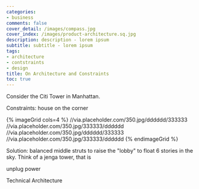 ```yaml
---
categories:
- business
comments: false
cover_detail: /images/compass.jpg
cover_index: /images/product-architecture.sq.jpg
description: description - lorem ipsum
subtitle: subtitle - lorem ipsum
tags:
- architecture
- contstraints
- design
title: On Architecture and Constraints
toc: true
---
```


Consider the Citi Tower in Manhattan.

Constraints: house on the corner

{% imageGrid cols=4 %}
//via.placeholder.com/350.jpg/dddddd/333333
//via.placeholder.com/350.jpg/333333/dddddd
//via.placeholder.com/350.jpg/dddddd/333333
//via.placeholder.com/350.jpg/333333/dddddd
{% endimageGrid %}

Solution: balanced middle struts to raise the "lobby" to float 6 stories in the sky.
Think of a jenga tower, that is 

unplug power


Technical Architecture